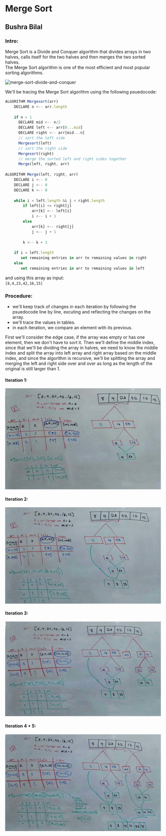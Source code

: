 # Merge Sort
## Bushra Bilal

### Intro:

Merge Sort is a Divide and Conquer algorithm that divides arrays in two halves, calls itself for the two halves and then merges the two sorted halves.  
The Merge Sort algorithm is one of the most efficient and most popular sorting algorithms.  

![merge-sort-divide-and-conquer](https://cdn.programiz.com/sites/tutorial2program/files/merge-sort-example_0.png)

We'll be tracing the Merge Sort algorithm using the following psuedocode:
```js
ALGORITHM Mergesort(arr)
    DECLARE n <-- arr.length
           
    if n > 1
      DECLARE mid <-- n/2
      DECLARE left <-- arr[0...mid]
      DECLARE right <-- arr[mid...n]
      // sort the left side
      Mergesort(left)
      // sort the right side
      Mergesort(right)
      // merge the sorted left and right sides together
      Merge(left, right, arr)

ALGORITHM Merge(left, right, arr)
    DECLARE i <-- 0
    DECLARE j <-- 0
    DECLARE k <-- 0

    while i < left.length && j < right.length
        if left[i] <= right[j]
            arr[k] <-- left[i]
            i <-- i + 1
        else
            arr[k] <-- right[j]
            j <-- j + 1
            
        k <-- k + 1

    if i = left.length
       set remaining entries in arr to remaining values in right
    else
       set remaining entries in arr to remaining values in left
```

and using this array as input:  
`[8,4,23,42,16,15]`

### Procedure:

- we'll keep track of changes in each iteration by following the psuedocode line by line, excuting and reflecting the changes on the array.
- we'll trace the values in tables.
- in each iteration, we compare an element with its previous.

First we'll consider the edge case, if the array was empty or has one element, then we don't have to sort it.
Then we'll define the middle index, since that we'll be dividing the array in halves, we need to know the middle index and split the array into left array and right array based on the middle index, and since the algorithm is recursive, we'll be splitting the array and merging the left and right side over and over as long as the length of the original is still larger than 1. 

#### Iteration 1:

![itreation-1](assets/cc27-1-1.jpg)


#### Iteration 2:

![itreation-1](assets/cc27-1-2.jpg)


#### Iteration 3:

![itreation-3](assets/cc27-2-1.jpg)

#### Iteration 4 + 5:

![itreon-4](assets/cc27-2-2.jpg)

